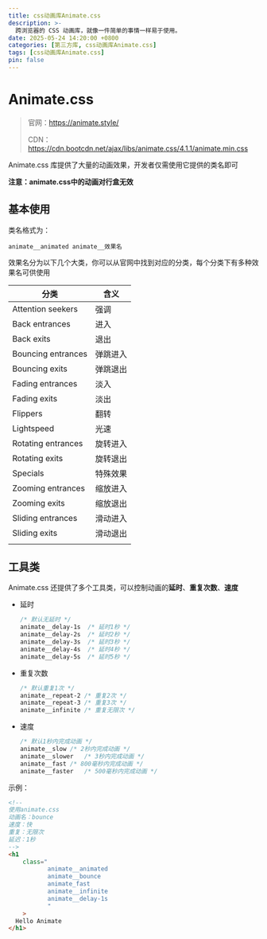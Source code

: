 ```yaml
---
title: css动画库Animate.css
description: >-
  跨浏览器的 CSS 动画库，就像一件简单的事情一样易于使用。
date: 2025-05-24 14:20:00 +0800
categories: [第三方库, css动画库Animate.css]
tags: [css动画库Animate.css]
pin: false
---
```


# Animate.css

> 官网：https://animate.style/
>
> CDN：https://cdn.bootcdn.net/ajax/libs/animate.css/4.1.1/animate.min.css

Animate.css 库提供了大量的动画效果，开发者仅需使用它提供的类名即可

**注意：animate.css中的动画对行盒无效**

## 基本使用

类名格式为：

```
animate__animated animate__效果名
```

效果名分为以下几个大类，你可以从官网中找到对应的分类，每个分类下有多种效果名可供使用

| 分类               | 含义     |
| ------------------ | -------- |
| Attention seekers  | 强调     |
| Back entrances     | 进入     |
| Back exits         | 退出     |
| Bouncing entrances | 弹跳进入 |
| Bouncing exits     | 弹跳退出 |
| Fading entrances   | 淡入     |
| Fading exits       | 淡出     |
| Flippers           | 翻转     |
| Lightspeed         | 光速     |
| Rotating entrances | 旋转进入 |
| Rotating exits     | 旋转退出 |
| Specials           | 特殊效果 |
| Zooming entrances  | 缩放进入 |
| Zooming exits      | 缩放退出 |
| Sliding entrances  | 滑动进入 |
| Sliding exits      | 滑动退出 |
|                    |          |

## 工具类

Animate.css 还提供了多个工具类，可以控制动画的**延时**、**重复次数**、**速度**

- 延时

  ```css
  /* 默认无延时 */
  animate__delay-1s  /* 延时1秒 */
  animate__delay-2s  /* 延时2秒 */
  animate__delay-3s  /* 延时3秒 */
  animate__delay-4s  /* 延时4秒 */
  animate__delay-5s  /* 延时5秒 */
  ```

- 重复次数

  ```css
  /* 默认重复1次 */
  animate__repeat-2	/* 重复2次 */
  animate__repeat-3	/* 重复3次 */
  animate__infinite	/* 重复无限次 */
  ```

- 速度

  ```css
  /* 默认1秒内完成动画 */
  animate__slow /* 2秒内完成动画 */
  animate__slower	/* 3秒内完成动画 */
  animate__fast	/* 800毫秒内完成动画 */
  animate__faster	/* 500毫秒内完成动画 */
  ```

示例：

```html
<!-- 
使用animate.css
动画名：bounce
速度：快
重复：无限次
延迟：1秒
-->
<h1
    class="
           animate__animated
           animate__bounce
           animate_fast
           animate__infinite
           animate__delay-1s
           "
    >
  Hello Animate
</h1>
```
